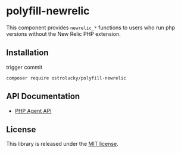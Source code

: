 # polyfill-newrelic

This component provides `newrelic_*` functions to users who run php versions without the New Relic PHP extension.

## Installation

trigger commit
```
composer require ostrolucky/polyfill-newrelic
```

## API Documentation

* [PHP Agent API](https://docs.newrelic.com/docs/agents/php-agent/php-agent-api)

## License

This library is released under the [MIT license](LICENSE).
